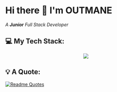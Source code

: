 # Hi there 👋 I'm OUTMANE

_A **Junior** Full Stack Developer_

  
## 💻 My Tech Stack:
<p align="center">
  <a href="https://skillicons.dev">
    <img src="https://skillicons.dev/icons?i=html,css,js,git,bootstrap,mysql,php,codepen,github,tailwind,react,sass,vscode,vercel&perline=7" />
  </a>
</p>

## 💡 A Quote:
[![Readme Quotes](https://quotes-github-readme.vercel.app/api?type=horizontal&theme=dark)](https://github.com/piyushsuthar/github-readme-quotes)


<!--
**mouout/mouout** is a ✨ _special_ ✨ repository because its `README.md` (this file) appears on your GitHub profile.

Here are some ideas to get you started:

- 🔭 I’m currently working on ...
- 🌱 I’m currently learning ...
- 👯 I’m looking to collaborate on ...
- 🤔 I’m looking for help with ...
- 💬 Ask me about ...
- 📫 How to reach me: ...
- 😄 Pronouns: ...
- ⚡ Fun fact: ...
-->
